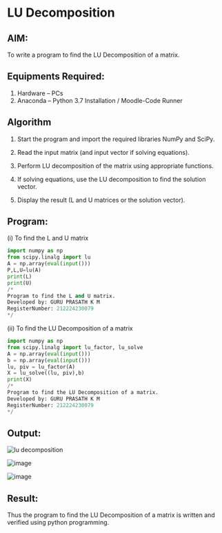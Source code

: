 # LU Decomposition 

## AIM:
To write a program to find the LU Decomposition of a matrix.

## Equipments Required:
1. Hardware – PCs
2. Anaconda – Python 3.7 Installation / Moodle-Code Runner

## Algorithm
1. Start the program and import the required libraries NumPy and SciPy.


 2. Read the input matrix (and input vector if solving equations).

 
3. Perform LU decomposition of the matrix using appropriate functions.


4. If solving equations, use the LU decomposition to find the solution vector.

5. Display the result (L and U matrices or the solution vector).



## Program:
(i) To find the L and U matrix
```python
import numpy as np
from scipy.linalg import lu
A = np.array(eval(input()))
P,L,U=lu(A)
print(L)
print(U)
/*
Program to find the L and U matrix.
Developed by: GURU PRASATH K M
RegisterNumber: 212224230079
*/
```
(ii) To find the LU Decomposition of a matrix
```python
import numpy as np
from scipy.linalg import lu_factor, lu_solve
A = np.array(eval(input()))
b = np.array(eval(input()))
lu, piv = lu_factor(A)
X = lu_solve((lu, piv),b)
print(X)
/*
Program to find the LU Decomposition of a matrix.
Developed by: GURU PRASATH K M  
RegisterNumber: 212224230079
*/
```

## Output:
![lu decomposition]()

![image](https://github.com/user-attachments/assets/a677a6c8-c945-48f0-be1d-06494dcdb729)

![image](https://github.com/user-attachments/assets/64b98000-f700-43c2-969e-a2538d6b4399)


## Result:
Thus the program to find the LU Decomposition of a matrix is written and verified using python programming.

